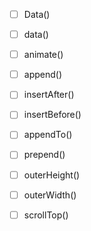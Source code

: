 + [ ] Data()
+ [ ] data()

+ [ ] animate()

+ [ ] append()
+ [ ] insertAfter()
+ [ ] insertBefore()
+ [ ] appendTo()
+ [ ] prepend()

+ [ ] outerHeight()
+ [ ] outerWidth()
+ [ ] scrollTop()